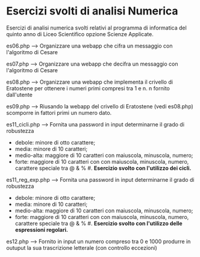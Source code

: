 # Esercizi svolti di analisi Numerica 
Esercizi di analisi numerica svolti relativi al programma di informatica del quinto anno di Liceo Scientifico opzione Scienze Applicate.

es06.php --> Organizzare una webapp che cifra un messaggio con l'algoritmo di Cesare 

es07.php --> Organizzare una webapp che decifra un messaggio con l'algoritmo di Cesare 

es08.php --> Organizzare una webapp che implementa il crivello  di Eratostene per ottenere i numeri primi compresi tra 1 e n. n fornito dall'utente

es09.php --> Riusando la webapp del crivello di Eratostene (vedi es08.php) scomporre in fattori primi un numero dato.

es11_cicli.php --> Fornita una password in input determinarne il grado di robustezza 
 - debole: minore di otto carattere; 
 - media: minore di 10 caratteri; 
 - medio-alta: maggiore di 10 caratteri con maiuscola, minuscola, numero; 
 - forte: maggiore di 10 caratteri con con maiuscola, minuscola, numero, carattere speciale tra @ & % #.
  **Esercizio svolto con l'utilizzo dei cicli.**
 
 es11_reg_exp.php --> Fornita una password in input determinarne il grado di robustezza 
 - debole: minore di otto carattere; 
 - media: minore di 10 caratteri; 
 - medio-alta: maggiore di 10 caratteri con maiuscola, minuscola, numero; 
 - forte: maggiore di 10 caratteri con con maiuscola, minuscola, numero, carattere speciale tra @ & % #.
  **Esercizio svolto con l'utilizzo delle espressioni regolari.**
  
  es12.php --> Fornito in input un numero compreso tra 0 e 1000 produrre in outuput la sua trascrizione letterale (con controllo eccezioni)
 
 
